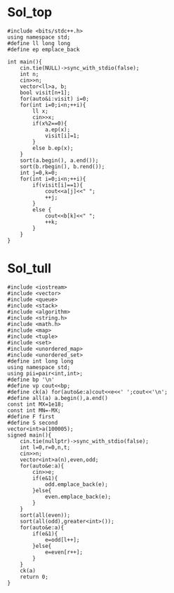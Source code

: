 # Sol_top

    #include <bits/stdc++.h>
    using namespace std;
    #define ll long long
    #define ep emplace_back

    int main(){
        cin.tie(NULL)->sync_with_stdio(false);
        int n;
        cin>>n;
        vector<ll>a, b;
        bool visit[n+1];
        for(auto&i:visit) i=0;
        for(int i=0;i<n;++i){
            ll x;
            cin>>x;
            if(x%2==0){
                a.ep(x);
                visit[i]=1;
            }
            else b.ep(x);
        }
        sort(a.begin(), a.end());
        sort(b.rbegin(), b.rend());
        int j=0,k=0;
        for(int i=0;i<n;++i){
            if(visit[i]==1){
                cout<<a[j]<<" ";
                ++j;
            }
            else {
                cout<<b[k]<<" ";
                ++k;
            }
        }
    }

# Sol_tull
    #include <iostream>
    #include <vector>
    #include <queue>
    #include <stack>
    #include <algorithm>
    #include <string.h>
    #include <math.h>
    #include <map>
    #include <tuple>
    #include <set>
    #include <unordered_map>
    #include <unordered_set>
    #define int long long
    using namespace std;
    using pii=pair<int,int>;
    #define bp '\n'
    #define vp cout<<bp;
    #define ck(a) for(auto&e:a)cout<<e<<' ';cout<<'\n';
    #define all(a) a.begin(),a.end()
    const int MX=1e18;
    const int MN=-MX;
    #define F first 
    #define S second
    vector<int>a(100005);
    signed main(){
        cin.tie(nullptr)->sync_with_stdio(false);
        int l=0,r=0,n,t;
        cin>>n;
        vector<int>a(n),even,odd;
        for(auto&e:a){
            cin>>e;
            if(e&1){
                odd.emplace_back(e);
            }else{
                even.emplace_back(e);
            }
        }
        sort(all(even));
        sort(all(odd),greater<int>());
        for(auto&e:a){
            if(e&1){
                e=odd[l++];
            }else{
                e=even[r++];
            }
        }
        ck(a)
        return 0;
    }   
